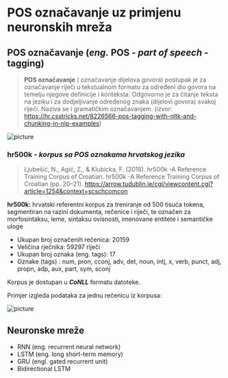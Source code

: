 
# POS označavanje uz primjenu neuronskih mreža

## **POS označavanje** (*eng.* POS - *part of speech* - tagging)
> **POS označavanje** ( označavanje dijelova govora) postupak je za označavanje riječi u tekstualnom formatu za određeni dio govora na temelju njegove definicije i konteksta. Odgovorno je za čitanje teksta na jeziku i za dodjeljivanje određenog znaka (dijelovi govora) svakoj riječi. Naziva se i gramatičkim označavanjem. (izvor: https://hr.csstricks.net/8226566-pos-tagging-with-nltk-and-chunking-in-nlp-examples)


![picture](https://drive.google.com/uc?id=19zcwHN45Iwc7tLHiiOHkALCpN5sZ4okD)


### **hr500k** - *korpus sa POS oznakama hrvatskog jezika*
> Ljubešić, N., Agić, Z., & Klubicka, F. (2018). hr500k -A Reference Training Corpus of Croatian. hr500k -A Reference Training Corpus of Croatian (pp. 20–21). https://arrow.tudublin.ie/cgi/viewcontent.cgi?article=1254&context=scschcomcon

**hr500k:** hrvatski referentni korpus za treniranje od 500 tisuća tokena, segmentiran na razini dokumenta, rečenice i riječi, te označen za morfosintaksu, leme, sintaksu ovisnosti, imenovane entitete i semantičke uloge
<ul>
  <li> Ukupan broj označenih rečenica: 20159 </li>
  <li> Veličina rječnika: 59297 riječi </li>
  <li> Ukupan broj oznaka (eng. tags): 17  </li>
  <li> Oznake (tags) : num, pron, cconj, adv, det, noun, intj, x, verb, punct, adj, propn, adp, aux, part, sym, sconj </li>
</ul>

Korpus je dostupan u ***CoNLL*** formatu datoteke.

Primjer izgleda podataka za jednu rečenicu iz korpusa: 

![picture](https://drive.google.com/uc?id=1XeKiJqPpZtlCc0lS7tewMRjcE3iS7iOt)

## Neuronske mreže
<ul>
  <li> RNN (eng. recurrent neural network) </li>
  <li> LSTM (eng. long short-term memory) </li>
  <li> GRU (engl. gated recurrent unit) </li>
  <li> Bidirectional LSTM </li>
</ul>
